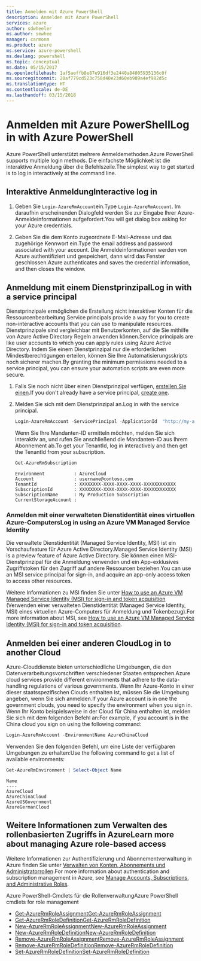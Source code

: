```yaml
---
title: Anmelden mit Azure PowerShell
description: Anmelden mit Azure PowerShell
services: azure
author: sdwheeler
ms.author: sewhee
manager: carmonm
ms.product: azure
ms.service: azure-powershell
ms.devlang: powershell
ms.topic: conceptual
ms.date: 05/15/2017
ms.openlocfilehash: 1af5aeffb8e87e916df3e2440a84805935136c0f
ms.sourcegitcommit: 20af779cd523c758d40e23d60eb989a4ef982d5c
ms.translationtype: HT
ms.contentlocale: de-DE
ms.lasthandoff: 03/15/2018
---
```

# <a name="log-in-with-azure-powershell"></a><span data-ttu-id="94878-103">Anmelden mit Azure PowerShell</span><span class="sxs-lookup"><span data-stu-id="94878-103">Log in with Azure PowerShell</span></span>

<span data-ttu-id="94878-104">Azure PowerShell unterstützt mehrere Anmeldemethoden.</span><span class="sxs-lookup"><span data-stu-id="94878-104">Azure PowerShell supports multiple login methods.</span></span> <span data-ttu-id="94878-105">Die einfachste Möglichkeit ist die interaktive Anmeldung über die Befehlszeile.</span><span class="sxs-lookup"><span data-stu-id="94878-105">The simplest way to get started is to log in interactively at the command line.</span></span>

## <a name="interactive-log-in"></a><span data-ttu-id="94878-106">Interaktive Anmeldung</span><span class="sxs-lookup"><span data-stu-id="94878-106">Interactive log in</span></span>

1. <span data-ttu-id="94878-107">Geben Sie `Login-AzureRmAccount`ein.</span><span class="sxs-lookup"><span data-stu-id="94878-107">Type `Login-AzureRmAccount`.</span></span> <span data-ttu-id="94878-108">Im daraufhin erscheinenden Dialogfeld werden Sie zur Eingabe Ihrer Azure-Anmeldeinformationen aufgefordert.</span><span class="sxs-lookup"><span data-stu-id="94878-108">You will get dialog box asking for your Azure credentials.</span></span>

2. <span data-ttu-id="94878-109">Geben Sie die dem Konto zugeordnete E-Mail-Adresse und das zugehörige Kennwort ein.</span><span class="sxs-lookup"><span data-stu-id="94878-109">Type the email address and password associated with your account.</span></span> <span data-ttu-id="94878-110">Die Anmeldeinformationen werden von Azure authentifiziert und gespeichert, dann wird das Fenster geschlossen.</span><span class="sxs-lookup"><span data-stu-id="94878-110">Azure authenticates and saves the credential information, and then closes the window.</span></span>

## <a name="log-in-with-a-service-principal"></a><span data-ttu-id="94878-111">Anmeldung mit einem Dienstprinzipal</span><span class="sxs-lookup"><span data-stu-id="94878-111">Log in with a service principal</span></span>

<span data-ttu-id="94878-112">Dienstprinzipale ermöglichen die Erstellung nicht interaktiver Konten für die Ressourcenbearbeitung.</span><span class="sxs-lookup"><span data-stu-id="94878-112">Service principals provide a way for you to create non-interactive accounts that you can use to manipulate resources.</span></span> <span data-ttu-id="94878-113">Dienstprinzipale sind vergleichbar mit Benutzerkonten, auf die Sie mithilfe von Azure Active Directory Regeln anwenden können.</span><span class="sxs-lookup"><span data-stu-id="94878-113">Service principals are like user accounts to which you can apply rules using Azure Active Directory.</span></span> <span data-ttu-id="94878-114">Indem Sie einem Dienstprinzipal nur die erforderlichen Mindestberechtigungen erteilen, können Sie Ihre Automatisierungsskripts noch sicherer machen.</span><span class="sxs-lookup"><span data-stu-id="94878-114">By granting the minimum permissions needed to a service principal, you can ensure your automation scripts are even more secure.</span></span>

1. <span data-ttu-id="94878-115">Falls Sie noch nicht über einen Dienstprinzipal verfügen, [erstellen Sie einen](create-azure-service-principal-azureps.md).</span><span class="sxs-lookup"><span data-stu-id="94878-115">If you don't already have a service principal, [create one](create-azure-service-principal-azureps.md).</span></span>

2. <span data-ttu-id="94878-116">Melden Sie sich mit dem Dienstprinzipal an.</span><span class="sxs-lookup"><span data-stu-id="94878-116">Log in with the service principal.</span></span>

    ```powershell
    Login-AzureRmAccount -ServicePrincipal -ApplicationId  "http://my-app" -Credential $pscredential -TenantId $tenantid
    ```

    <span data-ttu-id="94878-117">Wenn Sie Ihre Mandanten-ID ermitteln möchten, melden Sie sich interaktiv an, und rufen Sie anschließend die Mandanten-ID aus Ihrem Abonnement ab.</span><span class="sxs-lookup"><span data-stu-id="94878-117">To get your TenantId, log in interactively and then get the TenantId from your subscription.</span></span>

    ```powershell
    Get-AzureRmSubscription
    ```

    ```
    Environment           : AzureCloud
    Account               : username@contoso.com
    TenantId              : XXXXXXXX-XXXX-XXXX-XXXX-XXXXXXXXXXXX
    SubscriptionId        : XXXXXXXX-XXXX-XXXX-XXXX-XXXXXXXXXXXX
    SubscriptionName      : My Production Subscription
    CurrentStorageAccount :
    ```

### <a name="log-in-using-an-azure-vm-managed-service-identity"></a><span data-ttu-id="94878-118">Anmelden mit einer verwalteten Dienstidentität eines virtuellen Azure-Computers</span><span class="sxs-lookup"><span data-stu-id="94878-118">Log in using an Azure VM Managed Service Identity</span></span>

<span data-ttu-id="94878-119">Die verwaltete Dienstidentität (Managed Service Identity, MSI) ist ein Vorschaufeature für Azure Active Directory.</span><span class="sxs-lookup"><span data-stu-id="94878-119">Managed Service Identity (MSI) is a preview feature of Azure Active Directory.</span></span> <span data-ttu-id="94878-120">Sie können einen MSI-Dienstprinzipal für die Anmeldung verwenden und ein App-exklusives Zugriffstoken für den Zugriff auf andere Ressourcen beziehen.</span><span class="sxs-lookup"><span data-stu-id="94878-120">You can use an MSI service principal for sign-in, and acquire an app-only access token to access other resources.</span></span>

<span data-ttu-id="94878-121">Weitere Informationen zu MSI finden Sie unter [How to use an Azure VM Managed Service Identity (MSI) for sign-in and token acquisition](/azure/active-directory/msi-how-to-get-access-token-using-msi) (Verwenden einer verwalteten Dienstidentität (Managed Service Identity, MSI) eines virtuellen Azure-Computers für Anmeldung und Tokenbezug).</span><span class="sxs-lookup"><span data-stu-id="94878-121">For more information about MSI, see [How to use an Azure VM Managed Service Identity (MSI) for sign-in and token acquisition](/azure/active-directory/msi-how-to-get-access-token-using-msi).</span></span>

## <a name="log-in-to-another-cloud"></a><span data-ttu-id="94878-122">Anmelden bei einer anderen Cloud</span><span class="sxs-lookup"><span data-stu-id="94878-122">Log in to another Cloud</span></span>

<span data-ttu-id="94878-123">Azure-Clouddienste bieten unterschiedliche Umgebungen, die den Datenverarbeitungsvorschriften verschiedener Staaten entsprechen.</span><span class="sxs-lookup"><span data-stu-id="94878-123">Azure cloud services provide different environments that adhere to the data-handling regulations of various governments.</span></span> <span data-ttu-id="94878-124">Wenn Ihr Azure-Konto in einer dieser staatsspezifischen Clouds enthalten ist, müssen Sie die Umgebung angeben, wenn Sie sich anmelden.</span><span class="sxs-lookup"><span data-stu-id="94878-124">If your Azure account is in one the government clouds, you need to specify the environment when you sign in.</span></span> <span data-ttu-id="94878-125">Wenn Ihr Konto beispielsweise in der Cloud für China enthalten ist, melden Sie sich mit dem folgenden Befehl an:</span><span class="sxs-lookup"><span data-stu-id="94878-125">For example, if you account is in the China cloud you sign on using the following command:</span></span>

```powershell
Login-AzureRmAccount -EnvironmentName AzureChinaCloud
```

<span data-ttu-id="94878-126">Verwenden Sie den folgenden Befehl, um eine Liste der verfügbaren Umgebungen zu erhalten:</span><span class="sxs-lookup"><span data-stu-id="94878-126">Use the following command to get a list of available environments:</span></span>

```powershell
Get-AzureRmEnvironment | Select-Object Name
```

```
Name
----
AzureCloud
AzureChinaCloud
AzureUSGovernment
AzureGermanCloud
```

## <a name="learn-more-about-managing-azure-role-based-access"></a><span data-ttu-id="94878-127">Weitere Informationen zum Verwalten des rollenbasierten Zugriffs in Azure</span><span class="sxs-lookup"><span data-stu-id="94878-127">Learn more about managing Azure role-based access</span></span>

<span data-ttu-id="94878-128">Weitere Informationen zur Authentifizierung und Abonnementverwaltung in Azure finden Sie unter [Verwalten von Konten, Abonnements und Administratorrollen](/azure/active-directory/role-based-access-control-configure).</span><span class="sxs-lookup"><span data-stu-id="94878-128">For more information about authentication and subscription management in Azure, see [Manage Accounts, Subscriptions, and Administrative Roles](/azure/active-directory/role-based-access-control-configure).</span></span>

<span data-ttu-id="94878-129">Azure PowerShell-Cmdlets für die Rollenverwaltung</span><span class="sxs-lookup"><span data-stu-id="94878-129">Azure PowerShell cmdlets for role management</span></span>

* [<span data-ttu-id="94878-130">Get-AzureRmRoleAssignment</span><span class="sxs-lookup"><span data-stu-id="94878-130">Get-AzureRmRoleAssignment</span></span>](/powershell/module/AzureRM.Resources/Get-AzureRmRoleAssignment)
* [<span data-ttu-id="94878-131">Get-AzureRmRoleDefinition</span><span class="sxs-lookup"><span data-stu-id="94878-131">Get-AzureRmRoleDefinition</span></span>](/powershell/module/AzureRM.Resources/Get-AzureRmRoleDefinition)
* [<span data-ttu-id="94878-132">New-AzureRmRoleAssignment</span><span class="sxs-lookup"><span data-stu-id="94878-132">New-AzureRmRoleAssignment</span></span>](/powershell/module/AzureRM.Resources/New-AzureRmRoleAssignment)
* [<span data-ttu-id="94878-133">New-AzureRmRoleDefinition</span><span class="sxs-lookup"><span data-stu-id="94878-133">New-AzureRmRoleDefinition</span></span>](/powershell/module/AzureRM.Resources/New-AzureRmRoleDefinition)
* [<span data-ttu-id="94878-134">Remove-AzureRmRoleAssignment</span><span class="sxs-lookup"><span data-stu-id="94878-134">Remove-AzureRmRoleAssignment</span></span>](/powershell/module/AzureRM.Resources/Remove-AzureRmRoleAssignment)
* [<span data-ttu-id="94878-135">Remove-AzureRmRoleDefinition</span><span class="sxs-lookup"><span data-stu-id="94878-135">Remove-AzureRmRoleDefinition</span></span>](/powershell/module/AzureRM.Resources/Remove-AzureRmRoleDefinition)
* [<span data-ttu-id="94878-136">Set-AzureRmRoleDefinition</span><span class="sxs-lookup"><span data-stu-id="94878-136">Set-AzureRmRoleDefinition</span></span>](/powershell/moduel/AzureRM.Resources/Set-AzureRmRoleDefinition)
